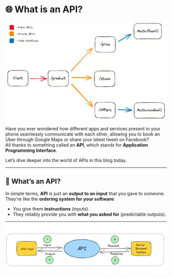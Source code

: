 # 🌐 What is an API?

![API Illustration](/images/api/api-1.jpg)

Have you ever wondered how different apps and services present in your phone seamlessly communicate with each other, allowing you to book an Uber through Google Maps or share your latest tweet on Facebook?  
All thanks to something called an **API**, which stands for **Application Programming Interface**.  

Let’s dive deeper into the world of APIs in this blog today.

---

## 🤔 What’s an API?

In simple terms, **API** is just an **output to an input** that you gave to someone.  
They're like the **ordering system for your software**:  
- You give them **instructions** (inputs).  
- They reliably provide you with **what you asked for** (predictable outputs).  

---

![API Workflow](/images/api/api-2.jpg)
